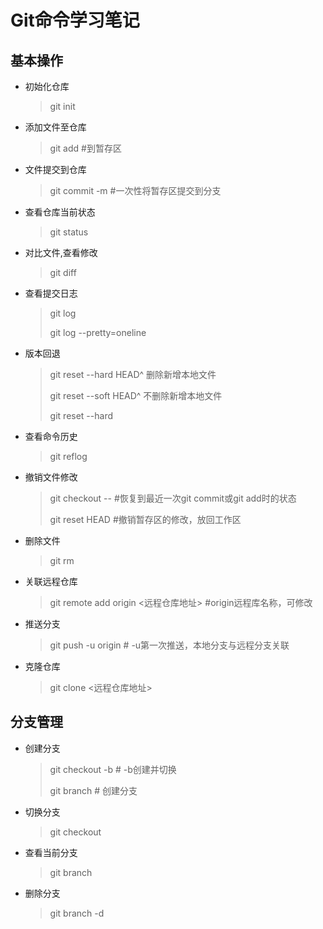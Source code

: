 # Git命令学习笔记

## 基本操作

- 初始化仓库

  > git init

- 添加文件至仓库

  > git add <filename>  #到暂存区

- 文件提交到仓库

  > git commit -m  <message> #一次性将暂存区提交到分支

- 查看仓库当前状态

  > git status

- 对比文件,查看修改

  > git diff <filename>

- 查看提交日志

  > git log 
  >
  > git log --pretty=oneline

- 版本回退

  > git reset --hard HEAD^    删除新增本地文件
  >
  > git reset --soft HEAD^     不删除新增本地文件
  >
  > git reset --hard <verisonid>

- 查看命令历史

  > git reflog

- 撤销文件修改

  > git checkout -- <filename>  #恢复到最近一次git commit或git add时的状态
  >
  > git reset HEAD <filename> #撤销暂存区的修改，放回工作区

- 删除文件

  > git rm <filename>

- 关联远程仓库

  > git remote add origin <远程仓库地址>  #origin远程库名称，可修改

- 推送分支

  > git push -u origin <branchname> # -u第一次推送，本地分支与远程分支关联

- 克隆仓库

  > git clone <远程仓库地址>

## 分支管理

- 创建分支

  > git checkout -b <branchname>  # -b创建并切换
  >
  > git branch <branchname> # 创建分支

- 切换分支

  > git checkout <branchname>

- 查看当前分支

  > git branch

- 删除分支

  > git branch -d <branchname>